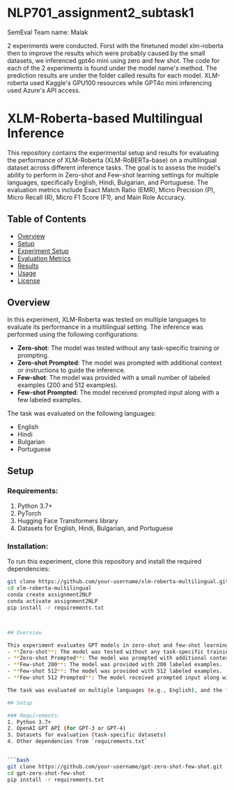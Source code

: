 # NLP701_assignment2_subtask1

SemEval Team name: Malak


2 experiments were conducted. Forst with the finetuned model xlm-roberta then to improve the results which were probably caused by the small datasets, we inferenced gpt4o mini using zero and few shot. The code for each of the 2 experiments is found under the model name's method. The prediction results are under the folder called results for each model. XLM-roberta used Kaggle's GPU100 resources while GPT4o mini inferencing used Azure's API access.

# XLM-Roberta-based Multilingual Inference

This repository contains the experimental setup and results for evaluating the performance of XLM-Roberta (XLM-RoBERTa-base) on a multilingual dataset across different inference tasks. The goal is to assess the model's ability to perform in Zero-shot and Few-shot learning settings for multiple languages, specifically English, Hindi, Bulgarian, and Portuguese. The evaluation metrics include Exact Match Ratio (EMR), Micro Precision (P), Micro Recall (R), Micro F1 Score (F1), and Main Role Accuracy.

## Table of Contents
- [Overview](#overview)
- [Setup](#setup)
- [Experiment Setup](#experiment-setup)
- [Evaluation Metrics](#evaluation-metrics)
- [Results](#results)
- [Usage](#usage)
- [License](#license)

## Overview

In this experiment, XLM-Roberta was tested on multiple languages to evaluate its performance in a multilingual setting. The inference was performed using the following configurations:
- **Zero-shot**: The model was tested without any task-specific training or prompting.
- **Zero-shot Prompted**: The model was prompted with additional context or instructions to guide the inference.
- **Few-shot**: The model was provided with a small number of labeled examples (200 and 512 examples).
- **Few-shot Prompted**: The model received prompted input along with a few labeled examples.

The task was evaluated on the following languages:
- English
- Hindi
- Bulgarian
- Portuguese

## Setup

### Requirements:
1. Python 3.7+
2. PyTorch
3. Hugging Face Transformers library
4. Datasets for English, Hindi, Bulgarian, and Portuguese

### Installation:
To run this experiment, clone this repository and install the required dependencies:

```bash
git clone https://github.com/your-username/xlm-roberta-multilingual.git
cd xlm-roberta-multilingual
conda create assignment2NLP
conda activate assignment2NLP
pip install -r requirements.txt



## Overview

This experiment evaluates GPT models in zero-shot and few-shot learning configurations. Specifically, the performance of GPT-based models was assessed using the following methods:
- **Zero-shot**: The model was tested without any task-specific training or prompting.
- **Zero-shot Prompted**: The model was prompted with additional context or instructions to guide the inference.
- **Few-shot 200**: The model was provided with 200 labeled examples.
- **Few-shot 512**: The model was provided with 512 labeled examples.
- **Few-shot 512 Prompted**: The model received prompted input along with 512 labeled examples.

The task was evaluated on multiple languages (e.g., English), and the following metrics were used to assess performance: Exact Match Ratio, Precision, Recall, F1 Score, and Main Role Accuracy.

## Setup

### Requirements:
1. Python 3.7+
2. OpenAI GPT API (for GPT-3 or GPT-4)
3. Datasets for evaluation (task-specific datasets)
4. Other dependencies from `requirements.txt`


```bash
git clone https://github.com/your-username/gpt-zero-shot-few-shot.git
cd gpt-zero-shot-few-shot
pip install -r requirements.txt
